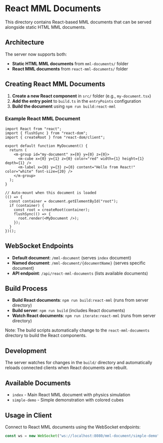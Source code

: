 # React MML Documents

This directory contains React-based MML documents that can be served alongside static HTML MML
documents.

## Architecture

The server now supports both:

- **Static HTML MML documents** from `mml-documents/` folder
- **React MML documents** from `react-mml-documents/` folder

## Creating React MML Documents

1. **Create a new React component** in `src/` folder (e.g., `my-document.tsx`)
2. **Add the entry point** to `build.ts` in the `entryPoints` configuration
3. **Build the document** using `npm run build:react-mml`

### Example React MML Document

```tsx
import React from "react";
import { flushSync } from "react-dom";
import { createRoot } from "react-dom/client";

export default function MyDocument() {
  return (
    <m-group id="my-document" x={0} y={0} z={0}>
      <m-cube x={0} y={1} z={0} color="red" width={1} height={1} depth={1} />
      <m-label x={0} y={3} z={0} content="Hello from React!" color="white" font-size={20} />
    </m-group>
  );
}

// Auto-mount when this document is loaded
(() => {
  const container = document.getElementById("root");
  if (container) {
    const root = createRoot(container);
    flushSync(() => {
      root.render(<MyDocument />);
    });
  }
})();
```

## WebSocket Endpoints

- **Default document**: `/mml-document` (serves `index` document)
- **Named document**: `/mml-document/{documentName}` (serves specific document)
- **API endpoint**: `/api/react-mml-documents` (lists available documents)

## Build Process

- **Build React documents**: `npm run build:react-mml` (runs from server directory)
- **Build server**: `npm run build` (includes React documents)
- **Watch React documents**: `npm run iterate:react-mml` (runs from server directory)

Note: The build scripts automatically change to the `react-mml-documents` directory to build the
React components.

## Development

The server watches for changes in the `build/` directory and automatically reloads connected clients
when React documents are rebuilt.

## Available Documents

- `index` - Main React MML document with physics simulation
- `simple-demo` - Simple demonstration with colored cubes

## Usage in Client

Connect to React MML documents using the WebSocket endpoints:

```javascript
const ws = new WebSocket("ws://localhost:8080/mml-document/simple-demo");
```
